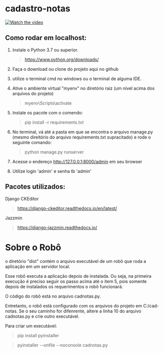 # cadastro-notas

[![Watch the video](https://i.imgur.com/vKb2F1B.png)](https://youtu.be/x1gyLl1QdM4)

## Como rodar em localhost:

1. Instale o Python 3.7 ou superior. 

   > https://www.python.org/downloads/

2. Faça o download ou clone do projeto aqui no github

3. utilize o terminal cmd no windows ou o terminal de alguma IDE.

4. Ative o ambiente virtual "myenv" no diretório raiz (um nível acima dos arquivos do projeto)
         
      > myenv\Scripts\activate
      
5. Instale os pacote com o comendo:

      > pip install -r requirements.txt

5. No terminal, vá até a pasta em que se encontra o arquivo manage.py (mesmo direitório do arquivo requirements.txt supracitado) e rode o seguinte comando:

      > python manage.py runserver
   
   
7. Acesse o endereço http://127.0.0.1:8000/admin em seu browser

8. Utilize login 'admin' e senha tb 'admin'


 ## Pacotes utilizados:
 
 Django CKEditor
   > https://django-ckeditor.readthedocs.io/en/latest/
 
 Jazzmin
   >https://django-jazzmin.readthedocs.io/
  
  
# Sobre o Robô

o diretório "dist" contém o arquivo executável de um robô que roda a aplicação em um servidor local. 

Esse robô executa a aplicação depois de instalada. Ou seja, na primeira execução é preciso seguir os passo acima até o item 5, pois somente depois de instalados os requerimentos o robô funcionará. 

O código do robô está no arquivo cadnotas.py.
 
Entretanto, o robô está configurado com os arquivos do projeto em C:/cad-notas. Se o seu caminho for difenrente, altere a linha 10 do arquivo cadnotas.py e crie outro executável. 

Para criar um executável:
   > pip install pyinstaller
   
   > pyinstaller --onfile --noconsole cadnotas.py
   
   
 


